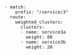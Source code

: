 <pre class="file" data-filename="envoy.yaml" data-target="insert" data-marker="#TODO Service3">
              - match:
                  prefix: "/service/3"
                route:
                  weighted_clusters:
                    clusters:
                    - name: service3a
                      weight: 80
                    - name: service3b
                      weight: 20
</pre>